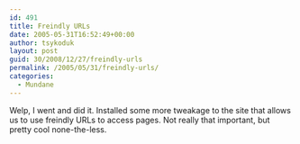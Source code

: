 ```yaml
---
id: 491
title: Freindly URLs
date: 2005-05-31T16:52:49+00:00
author: tsykoduk
layout: post
guid: 30/2008/12/27/freindly-urls
permalink: /2005/05/31/freindly-urls/
categories:
  - Mundane
---
```

<p>Welp, I went and did it. Installed some more tweakage to the site that allows us to use freindly URLs to access pages. Not really that important, but pretty cool none-the-less.</p>